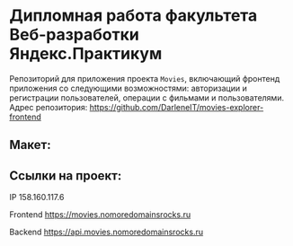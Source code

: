 # Дипломная работа факультета Веб-разработки Яндекс.Практикум
Репозиторий для приложения проекта `Movies`, включающий фронтенд приложения со следующими возможностями: авторизации и регистрации пользователей, операции с фильмами и пользователями. 
Адрес репозитория: https://github.com/DarleneIT/movies-explorer-frontend 

## Макет:

## Ссылки на проект:

IP 158.160.117.6

Frontend https://movies.nomoredomainsrocks.ru

Backend https://api.movies.nomoredomainsrocks.ru
